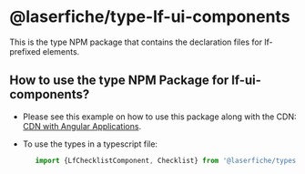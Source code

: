 <!--Copyright (c) Laserfiche.
Licensed under the MIT License. See LICENSE.md in the project root for license information.-->

# @laserfiche/type-lf-ui-components

This is the type NPM package that contains the declaration files for lf-prefixed elements.

## How to use the type NPM Package for lf-ui-components?

- Please see this example on how to use this package along with the CDN: [CDN with Angular Applications](https://github.com/Laserfiche/lf-ui-components/blob/14.x/README.md#CDN-with-Angular-Applications).

- To use the types in a typescript file:

   ```ts
      import {LfChecklistComponent, Checklist} from '@laserfiche/types-lf-ui-components';  
   ```
